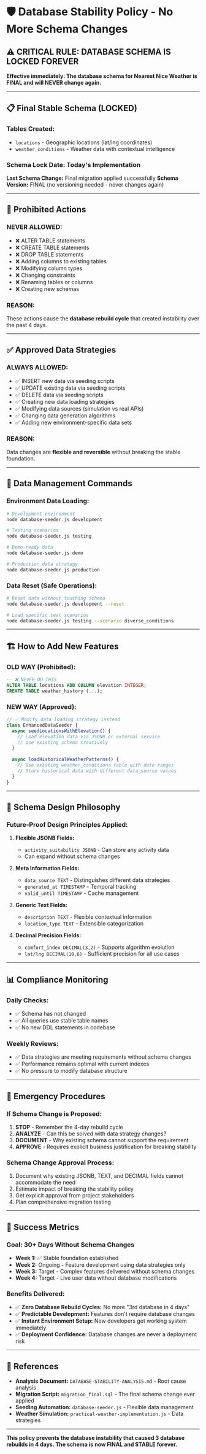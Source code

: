 # 🛡️ Database Stability Policy - No More Schema Changes

## ⚠️ CRITICAL RULE: DATABASE SCHEMA IS LOCKED FOREVER

**Effective immediately: The database schema for Nearest Nice Weather is FINAL and will NEVER change again.**

---

## 📋 **Final Stable Schema (LOCKED)**

### Tables Created:
- `locations` - Geographic locations (lat/lng coordinates)
- `weather_conditions` - Weather data with contextual intelligence

### Schema Lock Date: **Today's Implementation**
**Last Schema Change:** Final migration applied successfully
**Schema Version:** FINAL (no versioning needed - never changes again)

---

## 🚫 **Prohibited Actions**

### NEVER ALLOWED:
- ❌ ALTER TABLE statements
- ❌ CREATE TABLE statements  
- ❌ DROP TABLE statements
- ❌ Adding columns to existing tables
- ❌ Modifying column types
- ❌ Changing constraints
- ❌ Renaming tables or columns
- ❌ Creating new schemas

### REASON: 
These actions cause the **database rebuild cycle** that created instability over the past 4 days.

---

## ✅ **Approved Data Strategies**

### ALWAYS ALLOWED:
- ✅ INSERT new data via seeding scripts
- ✅ UPDATE existing data via seeding scripts
- ✅ DELETE data via seeding scripts
- ✅ Creating new data loading strategies
- ✅ Modifying data sources (simulation vs real APIs)
- ✅ Changing data generation algorithms
- ✅ Adding new environment-specific data sets

### REASON:
Data changes are **flexible and reversible** without breaking the stable foundation.

---

## 🔄 **Data Management Commands**

### Environment Data Loading:
```bash
# Development environment
node database-seeder.js development

# Testing scenarios
node database-seeder.js testing

# Demo-ready data
node database-seeder.js demo

# Production data strategy
node database-seeder.js production
```

### Data Reset (Safe Operations):
```bash
# Reset data without touching schema
node database-seeder.js development --reset

# Load specific test scenarios
node database-seeder.js testing --scenario diverse_conditions
```

---

## 🏗️ **How to Add New Features**

### OLD WAY (Prohibited):
```sql
-- ❌ NEVER DO THIS
ALTER TABLE locations ADD COLUMN elevation INTEGER;
CREATE TABLE weather_history (...);
```

### NEW WAY (Approved):
```javascript
// ✅ Modify data loading strategy instead
class EnhancedDataSeeder {
  async seedLocationsWithElevation() {
    // Load elevation data via JSONB or external service
    // Use existing schema creatively
  }
  
  async loadHistoricalWeatherPatterns() {
    // Use existing weather_conditions table with date ranges
    // Store historical data with different data_source values
  }
}
```

---

## 🎯 **Schema Design Philosophy**

### **Future-Proof Design Principles Applied:**

1. **Flexible JSONB Fields:**
   - `activity_suitability JSONB` - Can store any activity data
   - Can expand without schema changes

2. **Meta Information Fields:**
   - `data_source TEXT` - Distinguishes different data strategies
   - `generated_at TIMESTAMP` - Temporal tracking
   - `valid_until TIMESTAMP` - Cache management

3. **Generic Text Fields:**
   - `description TEXT` - Flexible contextual information
   - `location_type TEXT` - Extensible categorization

4. **Decimal Precision Fields:**
   - `comfort_index DECIMAL(3,2)` - Supports algorithm evolution
   - `lat/lng DECIMAL(10,6)` - Sufficient precision for all use cases

---

## 📊 **Compliance Monitoring**

### **Daily Checks:**
- ✅ Schema has not changed
- ✅ All queries use stable table names
- ✅ No new DDL statements in codebase

### **Weekly Reviews:**
- ✅ Data strategies are meeting requirements without schema changes
- ✅ Performance remains optimal with current indexes
- ✅ No pressure to modify database structure

---

## 🚨 **Emergency Procedures**

### **If Schema Change is Proposed:**
1. **STOP** - Remember the 4-day rebuild cycle
2. **ANALYZE** - Can this be solved with data strategy changes?
3. **DOCUMENT** - Why existing schema cannot support the requirement
4. **APPROVE** - Requires explicit business justification for breaking stability

### **Schema Change Approval Process:**
1. Document why existing JSONB, TEXT, and DECIMAL fields cannot accommodate the need
2. Estimate impact of breaking the stability policy
3. Get explicit approval from project stakeholders
4. Plan comprehensive migration testing

---

## 🎉 **Success Metrics**

### **Goal: 30+ Days Without Schema Changes**
- **Week 1:** ✅ Stable foundation established
- **Week 2:** Ongoing - Feature development using data strategies only
- **Week 3:** Target - Complex features delivered without schema changes
- **Week 4:** Target - Live user data without database modifications

### **Benefits Delivered:**
- ✅ **Zero Database Rebuild Cycles:** No more "3rd database in 4 days"
- ✅ **Predictable Development:** Features don't require database changes
- ✅ **Instant Environment Setup:** New developers get working system immediately
- ✅ **Deployment Confidence:** Database changes are never a deployment risk

---

## 📖 **References**

- **Analysis Document:** `DATABASE-STABILITY-ANALYSIS.md` - Root cause analysis
- **Migration Script:** `migration_final.sql` - The final schema change ever applied
- **Seeding Automation:** `database-seeder.js` - Flexible data management
- **Weather Simulation:** `practical-weather-implementation.js` - Data strategies

---

**This policy prevents the database instability that caused 3 database rebuilds in 4 days. The schema is now FINAL and STABLE forever.**